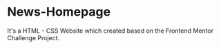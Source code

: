 # News-Homepage
It's a HTML - CSS Website which created based on the Frontend Mentor Challenge Project.
